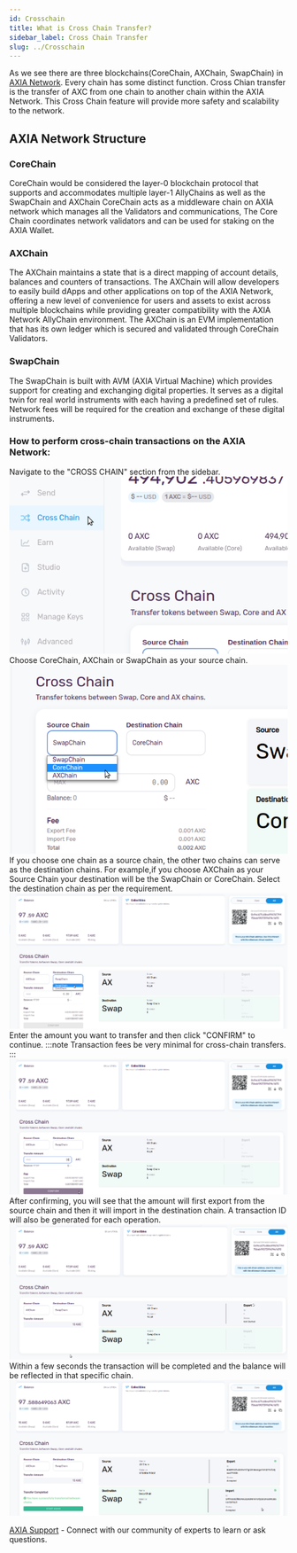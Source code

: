 ```yaml
---
id: Crosschain
title: What is Cross Chain Transfer?
sidebar_label: Cross Chain Transfer
slug: ../Crosschain
---
```



As we see there are three blockchains(CoreChain, AXChain, SwapChain) in [AXIA Network](../docs/The-AXIA-Network). Every chain has some distinct function. Cross Chian transfer is the transfer of AXC from one chain to another chain within the AXIA Network. This Cross Chain feature will provide more safety and scalability to the network.



## AXIA Network Structure
### CoreChain
CoreChain would be considered the layer-0 blockchain protocol that supports and accommodates multiple layer-1 AllyChains as well as the SwapChain and AXChain CoreChain acts as a middleware chain on AXIA network which manages all the Validators and communications, The Core Chain coordinates network validators and can be used for staking on the AXIA Wallet.

### AXChain
The AXChain maintains a state that is a direct mapping of account details, balances and counters of transactions. The AXChain will allow developers to easily build dApps and other applications on top of the AXIA Network, offering a new level of convenience for users and assets to exist across multiple blockchains while providing greater compatibility with the AXIA Network AllyChain environment. The AXChain is an EVM implementation that has its own ledger which is secured and validated through CoreChain Validators.

### SwapChain
The SwapChain is built with AVM (AXIA Virtual Machine) which provides support for creating and exchanging digital properties. It serves as a digital twin for real world instruments with each having a predefined set of rules. Network fees will be required for the creation and exchange of these digital instruments.



### How to perform cross-chain transactions on the AXIA Network:
Navigate to the "CROSS CHAIN" section from the sidebar.
![pjs-01](../assets/webWallet/w32.png)
Choose CoreChain, AXChain or SwapChain as your source chain.
![pjs-01](../assets/webWallet/w33.png)
If you choose one chain as a source chain, the other two chains can serve as the destination chains.
For example,if you choose AXChain as your Source Chain your destination will be the SwapChain or CoreChain. Select the destination chain as per the requirement.
![pjs-01](../assets/webWallet/w19.png)
Enter the amount you want to transfer and then click "CONFIRM" to continue.
:::note
Transaction fees be very minimal for cross-chain transfers.
:::
![pjs-01](../assets/webWallet/w20.png)
After confirming, you will see that the amount will first export from the source chain and then it will import in the destination chain. A transaction ID will also be generated for each operation.
![pjs-01](../assets/webWallet/w21.png)
Within a few seconds the transaction will be completed and the balance will be reflected in that specific chain.
![pjs-01](../assets/webWallet/w22.png)

 [AXIA Support](https://discord.gg/axianetwork) - Connect with our community of experts to learn or ask questions.
